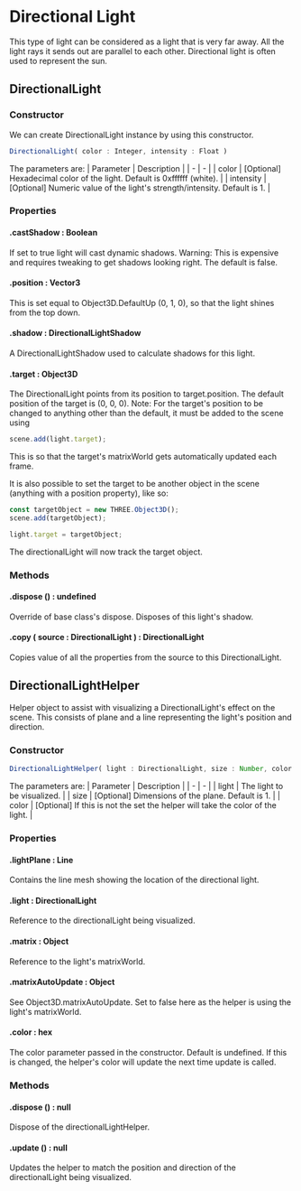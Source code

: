 # Directional Light

This type of light can be considered as a light that is very far away. All the light rays it sends out are parallel to each other. Directional light is often used to represent the sun.

## DirectionalLight

### Constructor

We can create DirectionalLight instance by using this constructor.

```js
DirectionalLight( color : Integer, intensity : Float )
```

The parameters are:
| Parameter | Description |
| - | - |
| color | [Optional] Hexadecimal color of the light. Default is 0xffffff (white). |
| intensity | [Optional] Numeric value of the light's strength/intensity. Default is 1. |

### Properties

#### .castShadow : Boolean

If set to true light will cast dynamic shadows. Warning: This is expensive and requires tweaking to get shadows looking right. The default is false.

#### .position : Vector3

This is set equal to Object3D.DefaultUp (0, 1, 0), so that the light shines from the top down.

#### .shadow : DirectionalLightShadow

A DirectionalLightShadow used to calculate shadows for this light.

#### .target : Object3D

The DirectionalLight points from its position to target.position. The default position of the target is (0, 0, 0).
Note: For the target's position to be changed to anything other than the default, it must be added to the scene using

```js
scene.add(light.target);
```

This is so that the target's matrixWorld gets automatically updated each frame.

It is also possible to set the target to be another object in the scene (anything with a position property), like so:

```js
const targetObject = new THREE.Object3D();
scene.add(targetObject);

light.target = targetObject;
```

The directionalLight will now track the target object.

### Methods

#### .dispose () : undefined

Override of base class's dispose. Disposes of this light's shadow.

#### .copy ( source : DirectionalLight ) : DirectionalLight

Copies value of all the properties from the source to this DirectionalLight.

## DirectionalLightHelper

Helper object to assist with visualizing a DirectionalLight's effect on the scene. This consists of plane and a line representing the light's position and direction.

### Constructor

```js
DirectionalLightHelper( light : DirectionalLight, size : Number, color : Hex )
```

The parameters are:
| Parameter | Description |
| - | - |
| light | The light to be visualized. |
| size | [Optional] Dimensions of the plane. Default is 1. |
| color | [Optional] If this is not the set the helper will take the color of the light. |

### Properties

#### .lightPlane : Line

Contains the line mesh showing the location of the directional light.

#### .light : DirectionalLight

Reference to the directionalLight being visualized.

#### .matrix : Object

Reference to the light's matrixWorld.

#### .matrixAutoUpdate : Object

See Object3D.matrixAutoUpdate. Set to false here as the helper is using the light's matrixWorld.

#### .color : hex

The color parameter passed in the constructor. Default is undefined. If this is changed, the helper's color will update the next time update is called.

### Methods

#### .dispose () : null

Dispose of the directionalLightHelper.

#### .update () : null

Updates the helper to match the position and direction of the directionalLight being visualized.
